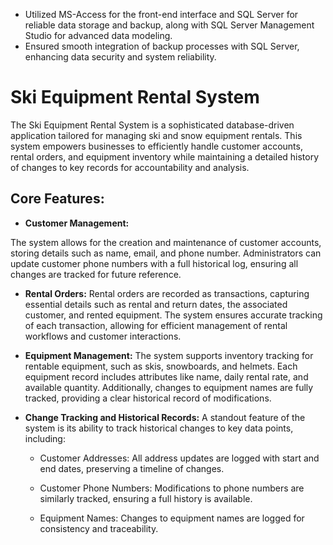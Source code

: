 - Utilized MS-Access for the front-end interface and SQL Server for reliable data storage and backup, along with SQL Server Management Studio for advanced data modeling.
- Ensured smooth integration of backup processes with SQL Server, enhancing data security and system reliability.


# Ski Equipment Rental System

The Ski Equipment Rental System is a sophisticated database-driven application tailored for managing ski and snow equipment rentals. 
This system empowers businesses to efficiently handle customer accounts, rental orders, 
and equipment inventory while maintaining a detailed history of changes to key records for accountability and analysis.

## Core Features:
- **Customer Management:**

The system allows for the creation and maintenance of customer accounts, storing details such as name, email, and phone number. 
Administrators can update customer phone numbers with a full historical log, ensuring all changes are tracked for future reference.

- **Rental Orders:**
Rental orders are recorded as transactions, capturing essential details such as rental and return dates,
the associated customer, and rented equipment. The system ensures accurate tracking of each transaction,
allowing for efficient management of rental workflows and customer interactions.

- **Equipment Management:**
The system supports inventory tracking for rentable equipment, such as skis, snowboards, and helmets.
Each equipment record includes attributes like name, daily rental rate, and available quantity.
Additionally, changes to equipment names are fully tracked, providing a clear historical record of modifications.

- **Change Tracking and Historical Records:**
A standout feature of the system is its ability to track historical changes to key data points, including:

  - Customer Addresses: All address updates are logged with start and end dates, preserving a timeline of changes.

  - Customer Phone Numbers: Modifications to phone numbers are similarly tracked, ensuring a full history is available.

  - Equipment Names: Changes to equipment names are logged for consistency and traceability.

